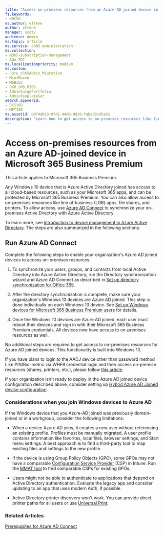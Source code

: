 ```yaml
---
title: "Access on-premises resources from an Azure AD-joined device in Microsoft 365 Business"
f1.keywords:
- NOCSH
ms.author: efrene
author: efrene
manager: scotv
audience: Admin
ms.topic: article
ms.service: o365-administration
ms.collection: 
- M365-subscription-management
- Adm_TOC
ms.localizationpriority: medium
ms.custom:
- Core_O365Admin_Migration
- MiniMaven
- MSB365
- OKR_SMB_M365
- AdminSurgePortfolio
- AdminTemplateSet
search.appverid:
- BCS160
- MET150
ms.assetid: b0f4d010-9fd1-44d0-9d20-fabad2cdbab5
description: "Learn how to get access to on-premises resources like line of business apps, file shares, and printers from an Azure Active Directory joined Windows 10 device."
---
```


# Access on-premises resources from an Azure AD-joined device in Microsoft 365 Business Premium

This article applies to Microsoft 365 Business Premium.

Any Windows 10 device that is Azure Active Directory joined has access to all cloud-based resources, such as your Microsoft 365 apps, and can be protected by Microsoft 365 Business Premium. You can also allow access to on-premises resources like line of business (LOB) apps, file shares, and printers. To allow access, use [Azure AD Connect](/azure/active-directory/connect/active-directory-aadconnect) to synchronize your on-premises Active Directory with Azure Active Directory.

To learn more, see [Introduction to device management in Azure Active Directory](/azure/active-directory/device-management-introduction).
The steps are also summarized in the following sections.

## Run Azure AD Connect

Complete the following steps to enable your organization's Azure AD joined devices to access on-premises resources.

1. To synchronize your users, groups, and contacts from local Active Directory into Azure Active Directory, run the Directory synchronization wizard and Azure AD Connect as described in [Set up directory synchronization for Office 365](../../enterprise/set-up-directory-synchronization.md).

2. After the directory synchronization is complete, make sure your organization's Windows 10 devices are Azure AD joined. This step is done individually on each Windows 10 device. See [Set up Windows devices for Microsoft 365 Business Premium users](set-up-windows-devices.md) for details.

3. Once the Windows 10 devices are Azure AD joined, each user must reboot their devices and sign in with their Microsoft 365 Business Premium credentials. All devices now have access to on-premises resources as well.

No additional steps are required to get access to on-premises resources for Azure AD joined devices. This functionality is built into Windows 10.

If you have plans to login to the AADJ device other than password method Like PIN/Bio-metric via WHFB credential login and then access on-premise resources (shares, printers, etc.), please follow [this article](/windows/security/identity-protection/hello-for-business/hello-hybrid-aadj-sso-base).

If your organization isn't ready to deploy in the Azure AD joined device configuration described above, consider setting up [Hybrid Azure AD Joined device configuration](manage-windows-devices.md).

### Considerations when you join Windows devices to Azure AD

If the Windows device that you Azure-AD joined was previously domain-joined or in a workgroup, consider the following limitations:

- When a device Azure AD joins, it creates a new user without referencing an existing profile. Profiles must be manually migrated. A user profile contains information like favorites, local files, browser settings, and Start menu settings. A best approach is to find a third-party tool to map existing files and settings to the new profile.

- If the device is using Group Policy Objects (GPO), some GPOs may not have a comparable [Configuration Service Provider](/windows/configuration/provisioning-packages/how-it-pros-can-use-configuration-service-providers) (CSP) in Intune. Run the [MMAT tool](https://www.microsoft.com/download/details.aspx?id=45520) to find comparable CSPs for existing GPOs.

- Users might not be able to authenticate to applications that depend on Active Directory authentication. Evaluate the legacy app and consider updating to an app that uses modern Auth, if possible.

- Active Directory printer discovery won't work. You can provide direct printer paths for all users or use [Universal Print](/universal-print/).

### Related Articles

[Prerequisites for Azure AD Connect](/azure/active-directory/hybrid/how-to-connect-install-prerequisites)
